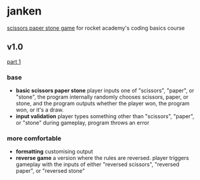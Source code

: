 # janken
[scissors paper stone game](https://basics.rocketacademy.co/projects/project-1-scissors-paper-stone) for rocket academy's coding basics course

## v1.0
[part 1](https://basics.rocketacademy.co/projects/project-1-scissors-paper-stone/project-1-scissors-paper-stone-part-1)

### base
- **basic scissors paper stone** player inputs one of "scissors", "paper", or "stone", the program internally randomly chooses scissors, paper, or stone, and the program outputs whether the player won, the program won, or it's a draw.
- **input validation** player types something other than "scissors", "paper", or "stone" during gameplay, program throws an error

### more comfortable
- **formatting** customising output
- **reverse game** a version where the rules are reversed. player triggers gameplay with the inputs of either "reversed scissors", "reversed paper", or "reversed stone"